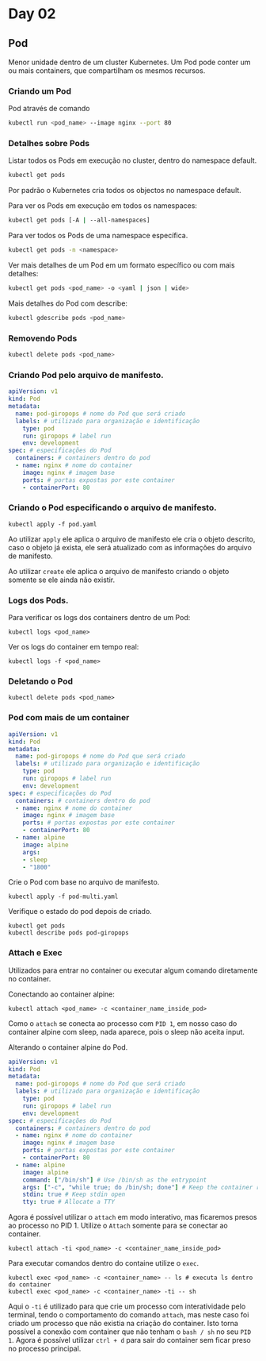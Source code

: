 # Day 02

## Pod
Menor unidade dentro de um cluster Kubernetes.
Um Pod pode conter um ou mais containers, que compartilham os mesmos recursos.

### Criando um Pod
Pod através de comando

```bash
kubectl run <pod_name> --image nginx --port 80
```

### Detalhes sobre Pods
Listar todos os Pods em execução no cluster, dentro do namespace default.

```bash
kubectl get pods
```

Por padrão o Kubernetes cria todos os objectos no namespace default.

Para ver os Pods em execução em todos os namespaces:

```bash
kubectl get pods [-A | --all-namespaces]
```

Para ver todos os Pods de uma namespace específica.

```bash
kubectl get pods -n <namespace>
```

Ver mais detalhes de um Pod em um formato específico ou com mais detalhes:

```bash
kubectl get pods <pod_name> -o <yaml | json | wide>
```

Mais detalhes do Pod com describe:

```bash
kubectl gdescribe pods <pod_name>
```

### Removendo Pods

```bash
kubectl delete pods <pod_name> 
```

### Criando Pod pelo arquivo de manifesto.

```yaml
apiVersion: v1
kind: Pod
metadata:
  name: pod-giropops # nome do Pod que será criado
  labels: # utilizado para organização e identificação
    type: pod
    run: giropops # label run
    env: development
spec: # especificações do Pod
  containers: # containers dentro do pod
  - name: nginx # nome do container
    image: nginx # imagem base
    ports: # portas expostas por este container
    - containerPort: 80
```

### Criando o Pod especificando o arquivo de manifesto.

```shell
kubectl apply -f pod.yaml
```

Ao utilizar `apply` ele aplica o arquivo de manifesto ele cria o objeto descrito, caso o objeto já exista, ele será atualizado com as informações do arquivo de manifesto.

Ao utilizar `create` ele aplica o arquivo de manifesto criando o objeto somente se ele ainda não existir.

### Logs dos Pods.

Para verificar os logs dos containers dentro de um Pod:

```shell
kubectl logs <pod_name>
```

Ver os logs do container em tempo real:

```shell
kubectl logs -f <pod_name>
```

### Deletando o Pod

```shell
kubectl delete pods <pod_name>
```

### Pod com mais de um container

```yaml
apiVersion: v1
kind: Pod
metadata:
  name: pod-giropops # nome do Pod que será criado
  labels: # utilizado para organização e identificação
    type: pod
    run: giropops # label run
    env: development
spec: # especificações do Pod
  containers: # containers dentro do pod
  - name: nginx # nome do container
    image: nginx # imagem base
    ports: # portas expostas por este container
    - containerPort: 80
  - name: alpine
    image: alpine
    args:
    - sleep
    - "1800"
```

Crie o Pod com base no arquivo de manifesto.

```shell
kubectl apply -f pod-multi.yaml
```

Verifique o estado do pod depois de criado.

```shell
kubectl get pods
kubectl describe pods pod-giropops
```

### Attach e Exec

Utilizados para entrar no container ou executar algum comando diretamente no container.

Conectando ao container alpine:

```shell
kubectl attach <pod_name> -c <container_name_inside_pod>
```

Como o `attach` se conecta ao processo com `PID 1`, em nosso caso do container alpine com sleep, nada aparece, pois o sleep não aceita input.

Alterando o container alpine do Pod.

```yaml
apiVersion: v1
kind: Pod
metadata:
  name: pod-giropops # nome do Pod que será criado
  labels: # utilizado para organização e identificação
    type: pod
    run: giropops # label run
    env: development
spec: # especificações do Pod
  containers: # containers dentro do pod
  - name: nginx # nome do container
    image: nginx # imagem base
    ports: # portas expostas por este container
    - containerPort: 80
  - name: alpine
    image: alpine
    command: ["/bin/sh"] # Use /bin/sh as the entrypoint
    args: ["-c", "while true; do /bin/sh; done"] # Keep the container running
    stdin: true # Keep stdin open
    tty: true # Allocate a TTY
```

Agora é possível utilizar o `attach` em modo interativo, mas ficaremos presos ao processo no PID 1.
Utilize o `Attach` somente para se conectar ao container.

```shell
kubectl attach -ti <pod_name> -c <container_name_inside_pod>
```

Para executar comandos dentro do containe utilize o `exec`.

```shell
kubectl exec <pod_name> -c <container_name> -- ls # executa ls dentro do container
kubectl exec <pod_name> -c <container_name> -ti -- sh
```

Aqui o `-ti` é utilizado para que crie um processo com interatividade pelo terminal, tendo o comportamento do comando `attach`, mas neste caso foi criado um processo que não existia na criação do container. Isto torna possível a conexão com container que não tenham o `bash / sh` no seu `PID 1`. Agora é possível utilizar `ctrl + d` para sair do container sem ficar preso no processo principal.

